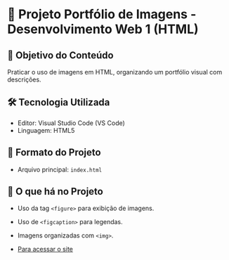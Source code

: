 # 📘 Projeto Portfólio de Imagens - Desenvolvimento Web 1 (HTML)

## 🎯 Objetivo do Conteúdo
Praticar o uso de imagens em HTML, organizando um portfólio visual com descrições.  

## 🛠️ Tecnologia Utilizada
- Editor: Visual Studio Code (VS Code)  
- Linguagem: HTML5  

## 📂 Formato do Projeto
- Arquivo principal: `index.html`  

## 📝 O que há no Projeto
- Uso da tag `<figure>` para exibição de imagens.  
- Uso de `<figcaption>` para legendas.  
- Imagens organizadas com `<img>`.  

- [Para acessar o site](https://annaellycavitoria.github.io/PROJETO2---WEB-I/)
